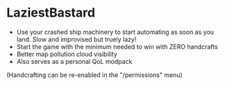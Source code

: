 # LaziestBastard

- Use your crashed ship machinery to start automating as soon as you land. Slow and improvised but truely lazy!
- Start the game with the minimum needed to win with ZERO handcrafts
- Better map pollution cloud visibility
- Also serves as a personal QoL modpack

(Handcrafting can be re-enabled in the "/permissions" menu)
